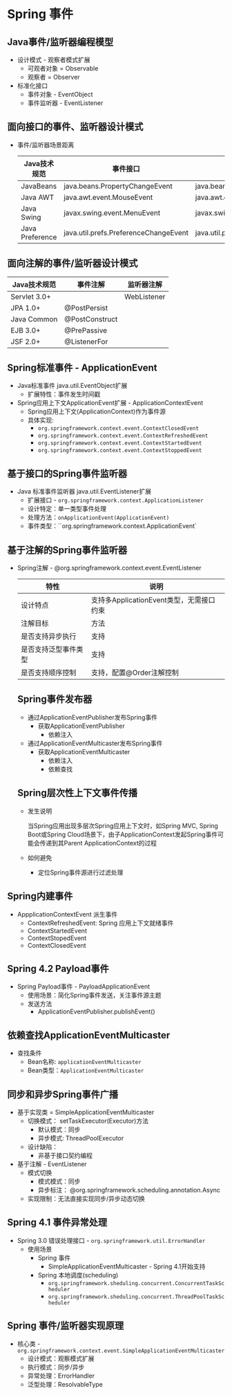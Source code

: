 # Spring 事件

## Java事件/监听器编程模型

- 设计模式 - 观察者模式扩展
  - 可观者对象 = Observable
  - 观察者 = Observer
- 标准化接口
  - 事件对象 - EventObject
  - 事件监听器 - EventListener

## 面向接口的事件、监听器设计模式

- 事件/监听器场景距离

  | Java技术规范    | 事件接口                              | 监听接口                                 |
  | --------------- | ------------------------------------- | ---------------------------------------- |
  | JavaBeans       | java.beans.PropertyChangeEvent        | java.beans.PropertyChangeListener        |
  | Java AWT        | java.awt.event.MouseEvent             | java.awt.event.MouseListener             |
  | Java Swing      | javax.swing.event.MenuEvent           | javax.swing.event.MenuListener           |
  | Java Preference | java.util.prefs.PreferenceChangeEvent | java.util.prefs.PreferenceChangeListener |

## 面向注解的事件/监听器设计模式

| Java技术规范 | 事件注解       | 监听器注解  |
| ------------ | -------------- | ----------- |
| Servlet 3.0+ |                | WebListener |
| JPA 1.0+     | @PostPersist   |             |
| Java Common  | @PostConstruct |             |
| EJB 3.0+     | @PrePassive    |             |
| JSF 2.0+     | @ListenerFor   |             |

## Spring标准事件 - ApplicationEvent

- Java标准事件 java.util.EventObject扩展
  - 扩展特性：事件发生时间戳
- Spring应用上下文ApplicationEvent扩展 - ApplicationContextEvent
  - Spring应用上下文(ApplicationContext)作为事件源
  - 具体实现:
    - `org.springframework.context.event.ContextClosedEvent`
    - `org.springframework.context.event.ContextRefreshedEvent`
    - `org.springframework.context.event.ContextStartedEvent`
    - `org.springframework.context.event.ContextStoppedEvent`

## 基于接口的Spring事件监听器

- Java 标准事件监听器 java.util.EventListener扩展
  - 扩展接口 -  `org.springframework.context.ApplicationListener`
  - 设计特定：单一类型事件处理
  - 处理方法：`onApplicationEvent(ApplicationEvent)`
  - 事件类型：``org.springframework.context.ApplicationEvent`

## 基于注解的Spring事件监听器

- Spring注解 - @org.springframework.context.event.EventListener

  | 特性                 | 说明                                     |
  | -------------------- | ---------------------------------------- |
  | 设计特点             | 支持多ApplicationEvent类型，无需接口约束 |
  | 注解目标             | 方法                                     |
  | 是否支持异步执行     | 支持                                     |
  | 是否支持泛型事件类型 | 支持                                     |
  | 是否支持顺序控制     | 支持，配置@Order注解控制                 |

  ## Spring事件发布器

  - 通过ApplicationEventPublisher发布Spring事件
    - 获取ApplicationEventPublisher
      - 依赖注入
  - 通过ApplicationEventMulticaster发布Spring事件
    - 获取ApplicationEventMulticaster
      - 依赖注入
      - 依赖查找

  ## Spring层次性上下文事件传播

  - 发生说明

    当Spring应用出现多层次Spring应用上下文时，如Spring MVC, Spring Boot或Spring Cloud场景下，由子ApplicationContext发起Spring事件可能会传递到其Parent ApplicationContext的过程

  - 如何避免

    - 定位Spring事件源进行过滤处理

## Spring内建事件

- AppplicationContextEvent 派生事件
  - ContextRefreshedEvent: Spring 应用上下文就绪事件
  - ContextStartedEvent
  - ContextStopedEvent
  - ContextClosedEvent

## Spring 4.2 Payload事件

- Spring Payload事件 - PayloadApplicationEvent
  - 使用场景：简化Spring事件发送，关注事件源主题
  - 发送方法
    - ApplicationEventPublisher.publishEvent()

## 依赖查找ApplicationEventMulticaster

- 查找条件
  - Bean名称: `applicationEventMulticaster`
  - Bean类型：`ApplicationEventMulticaster`

## 同步和异步Spring事件广播

- 基于实现类 = SimpleApplicationEventMulticaster
  - 切换模式： setTaskExecutor(Executor)方法
    - 默认模式：同步
    - 异步模式: ThreadPoolExecutor
  - 设计缺陷：
    - 非基于接口契约编程
- 基于注解 - EventListener
  - 模式切换
    - 模式模式：同步
    - 异步标注： @org.springframework.scheduling.annotation.Async
  - 实现限制：无法直接实现同步/异步动态切换

## Spring 4.1 事件异常处理

- Spring 3.0 错误处理接口 - `org.springframework.util.ErrorHandler`
  - 使用场景
    - Spring 事件
      - SimpleApplicationEventMulticaster - Spring 4.1开始支持
    - Spring 本地调度(scheduling)
      - `org.springframework.sheduling.concurrent.ConcurrentTaskScheduler`
      - `org.springframework.sheduling.concurrent.ThreadPoolTaskScheduler`

## Spring 事件/监听器实现原理

- 核心类 - `org.springframework.context.event.SimpleApplicationEventMulticaster`
  - 设计模式：观察模式扩展
  - 执行模式：同步/异步
  - 异常处理：ErrorHandler
  - 泛型处理：ResolvableType